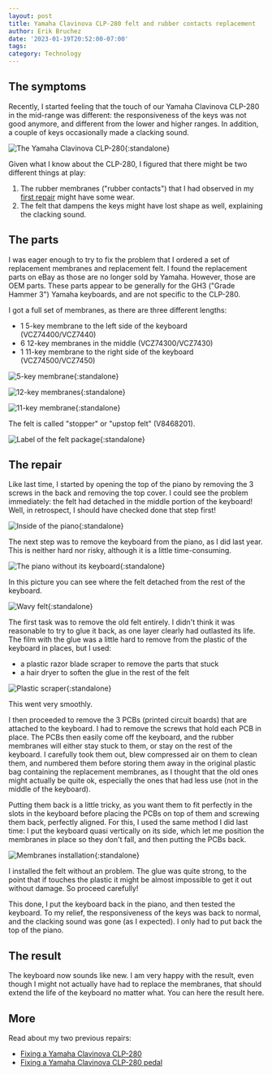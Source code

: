 ```yaml
---
layout: post
title: Yamaha Clavinova CLP-280 felt and rubber contacts replacement
author: Erik Bruchez
date: '2023-01-19T20:52:00-07:00'
tags:
category: Technology
---
```


## The symptoms

Recently, I started feeling that the touch of our Yamaha Clavinova CLP-280 in the mid-range was different: the responsiveness of the keys was not good anymore, and different from the lower and higher ranges. In addition, a couple of keys occasionally made a clacking sound.

![The Yamaha Clavinova CLP-280](/assets/posts/fixing-yamaha-clavinova-clp-280-felt-contacts/2x/IMG_0273.jpg){:standalone}

Given what I know about the CLP-280, I figured that there might be two different things at play:

1. The rubber membranes ("rubber contacts") that I had observed in my [first repair](2021-11-07-fixing-yamaha-clavinova-clp-280.md) might have some wear.
2. The felt that dampens the keys might have lost shape as well, explaining the clacking sound.

## The parts

I was eager enough to try to fix the problem that I ordered a set of replacement membranes and replacement felt. I found the replacement parts on eBay as those are no longer sold by Yamaha. However, those are OEM parts. These parts appear to be generally for the GH3 ("Grade Hammer 3") Yamaha keyboards, and are not specific to the CLP-280.

I got a full set of membranes, as there are three different lengths:

- 1 5-key membrane to the left side of the keyboard (VCZ74400/VCZ7440)
- 6 12-key membranes in the middle (VCZ74300/VCZ7430)
- 1 11-key membrane to the right side of the keyboard (VCZ74500/VCZ7450)

![5-key membrane](/assets/posts/fixing-yamaha-clavinova-clp-280-felt-contacts/2x/IMG_0251.jpg){:standalone}

![12-key membranes](/assets/posts/fixing-yamaha-clavinova-clp-280-felt-contacts/2x/IMG_0259.jpg){:standalone}

![11-key membrane](/assets/posts/fixing-yamaha-clavinova-clp-280-felt-contacts/2x/IMG_0254.jpg){:standalone}

The felt is called "stopper" or "upstop felt" (V8468201).

![Label of the felt package](/assets/posts/fixing-yamaha-clavinova-clp-280-felt-contacts/2x/IMG_0271.jpg){:standalone}

## The repair

Like last time, I started by opening the top of the piano by removing the 3 screws in the back and removing the top cover. I could see the problem immediately: the felt had detached in the middle portion of the keyboard! Well, in retrospect, I should have checked done that step first!

![Inside of the piano](/assets/posts/fixing-yamaha-clavinova-clp-280-felt-contacts/2x/IMG_0218.jpg){:standalone}

The next step was to remove the keyboard from the piano, as I did last year. This is neither hard nor risky, although it is a little time-consuming.

![The piano without its keyboard](/assets/posts/fixing-yamaha-clavinova-clp-280-felt-contacts/2x/IMG_0234.jpg){:standalone}

In this picture you can see where the felt detached from the rest of the keyboard.

![Wavy felt](/assets/posts/fixing-yamaha-clavinova-clp-280-felt-contacts/2x/IMG_0243.jpg){:standalone}

The first task was to remove the old felt entirely. I didn't think it was reasonable to try to glue it back, as one layer clearly had outlasted its life. The film with the glue was a little hard to remove from the plastic of the keyboard in places, but I used:

- a plastic razor blade scraper to remove the parts that stuck
- a hair dryer to soften the glue in the rest of the felt

![Plastic scraper](/assets/posts/fixing-yamaha-clavinova-clp-280-felt-contacts/2x/IMG_0245.jpg){:standalone}

This went very smoothly.

I then proceeded to remove the 3 PCBs (printed circuit boards) that are attached to the keyboard. I had to remove the screws that hold each PCB in place. The PCBs then easily come off the keyboard, and the rubber membranes will either stay stuck to them, or stay on the rest of the keyboard. I carefully took them out, blew compressed air on them to clean them, and numbered them before storing them away in the original plastic bag containing the replacement membranes, as I thought that the old ones might actually be quite ok, especially the ones that had less use (not in the middle of the keyboard).

Putting them back is a little tricky, as you want them to fit perfectly in the slots in the keyboard before placing the PCBs on top of them and screwing them back, perfectly aligned. For this, I used the same method I did last time: I put the keyboard quasi vertically on its side, which let me position the membranes in place so they don't fall, and then putting the PCBs back.

![Membranes installation](/assets/posts/fixing-yamaha-clavinova-clp-280-felt-contacts/2x/IMG_0262.jpg){:standalone}

I installed the felt without an problem. The glue was quite strong, to the point that if touches the plastic it might be almost impossible to get it out without damage. So proceed carefully!

This done, I put the keyboard back in the piano, and then tested the keyboard. To my relief, the responsiveness of the keys was back to normal, and the clacking sound was gone (as I expected). I only had to put back the top of the piano.

## The result

The keyboard now sounds like new. I am very happy with the result, even though I might not actually have had to replace the membranes, that should extend the life of the keyboard no matter what. You can here the result here.

<script>
  var tag = document.createElement('script');

  tag.src = "https://www.youtube.com/iframe_api";
  var firstScriptTag = document.getElementsByTagName('script')[0];
  firstScriptTag.parentNode.insertBefore(tag, firstScriptTag);

  var player;
  function onYouTubeIframeAPIReady() {
    var textWidth      = document.getElementById('player').offsetWidth;
    var computedHeight = textWidth * 360 / 640;

    player = new YT.Player('player', {
      height: computedHeight,
      width: textWidth,
      videoId: 'gEMCxHElgrU',
      playerVars: {
        'playsinline': 1
      }
    });
  }
</script>

<div id="player"></div>

## More

Read about my two previous repairs:

- [Fixing a Yamaha Clavinova CLP-280](2021-11-07-fixing-yamaha-clavinova-clp-280.md)
- [Fixing a Yamaha Clavinova CLP-280 pedal](2022-11-15-fixing-yamaha-clavinova-clp-280-pedal.md)
